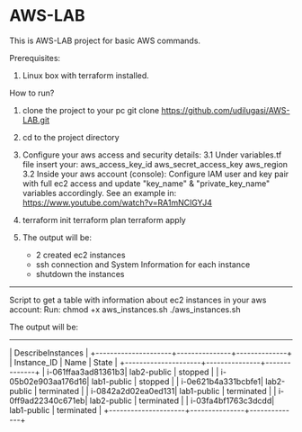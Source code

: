 # AWS-LAB

This is AWS-LAB project for basic AWS commands.

Prerequisites:
1. Linux box with terraform installed.

How to run?

1. clone the project to your pc
   git clone https://github.com/udilugasi/AWS-LAB.git
2. cd to the project directory
3. Configure your aws access and security details:
   3.1 Under variables.tf file insert your: 
       aws_access_key_id
       aws_secret_access_key
       aws_region
   3.2 Inside your aws account (console): 
   Configure IAM user and key pair with full ec2 access and update "key_name" & "private_key_name" variables accordingly.
   See an example in: https://www.youtube.com/watch?v=RA1mNClGYJ4
4. terraform init
   terraform plan
   terraform apply
   
5. The output will be:
   * 2 created ec2 instances
   * ssh connection and System Information for each instance
   * shutdown the instances
   
**************************************************************************************
   
Script to get a table with information about ec2 instances in your aws account:
Run:
chmod +x aws_instances.sh
./aws_instances.sh

The output will be:

------------------------------------------------------
|                  DescribeInstances                 |
+---------------------+---------------+--------------+
|     Instance_ID     |     Name      |    State     |
+---------------------+---------------+--------------+
|  i-061ffaa3ad81361b3|  lab2-public  |  stopped     |
|  i-05b02e903aa176d16|  lab1-public  |  stopped     |
|  i-0e621b4a331bcbfe1|  lab2-public  |  terminated  |
|  i-0842a2d02ea0ed131|  lab1-public  |  terminated  |
|  i-0ff9ad22340c671eb|  lab2-public  |  terminated  |
|  i-03fa4bf1763c3dcdd|  lab1-public  |  terminated  |
+---------------------+---------------+--------------+
   
